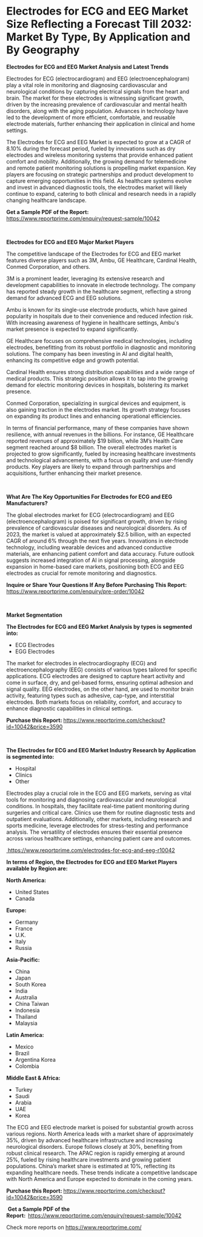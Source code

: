 <p><h1>Electrodes for ECG and EEG Market Size Reflecting a Forecast Till 2032: Market By Type, By Application and By Geography</h1></p><p><strong>Electrodes for ECG and EEG Market Analysis and Latest Trends</strong></p>
<p><p>Electrodes for ECG (electrocardiogram) and EEG (electroencephalogram) play a vital role in monitoring and diagnosing cardiovascular and neurological conditions by capturing electrical signals from the heart and brain. The market for these electrodes is witnessing significant growth, driven by the increasing prevalence of cardiovascular and mental health disorders, along with the aging population. Advances in technology have led to the development of more efficient, comfortable, and reusable electrode materials, further enhancing their application in clinical and home settings.</p><p>The Electrodes for ECG and EEG Market is expected to grow at a CAGR of 8.10% during the forecast period, fueled by innovations such as dry electrodes and wireless monitoring systems that provide enhanced patient comfort and mobility. Additionally, the growing demand for telemedicine and remote patient monitoring solutions is propelling market expansion. Key players are focusing on strategic partnerships and product development to capture emerging opportunities in this field. As healthcare systems evolve and invest in advanced diagnostic tools, the electrodes market will likely continue to expand, catering to both clinical and research needs in a rapidly changing healthcare landscape.</p></p>
<p><strong>Get a Sample PDF of the Report:&nbsp;</strong> <a href="https://www.reportprime.com/enquiry/request-sample/10042?utm_campaign=3272&utm_medium=2&utm_source=Github&utm_content=ia&utm_term=20032025&utm_id=electrodes-for-ecg-and-eeg">https://www.reportprime.com/enquiry/request-sample/10042</a></p>
<p>&nbsp;</p>
<p><strong>Electrodes for ECG and EEG Major Market Players</strong></p>
<p><p>The competitive landscape of the Electrodes for ECG and EEG market features diverse players such as 3M, Ambu, GE Healthcare, Cardinal Health, Conmed Corporation, and others. </p><p>3M is a prominent leader, leveraging its extensive research and development capabilities to innovate in electrode technology. The company has reported steady growth in the healthcare segment, reflecting a strong demand for advanced ECG and EEG solutions. </p><p>Ambu is known for its single-use electrode products, which have gained popularity in hospitals due to their convenience and reduced infection risk. With increasing awareness of hygiene in healthcare settings, Ambu's market presence is expected to expand significantly.</p><p>GE Healthcare focuses on comprehensive medical technologies, including electrodes, benefitting from its robust portfolio in diagnostic and monitoring solutions. The company has been investing in AI and digital health, enhancing its competitive edge and growth potential.</p><p>Cardinal Health ensures strong distribution capabilities and a wide range of medical products. This strategic position allows it to tap into the growing demand for electric monitoring devices in hospitals, bolstering its market presence.</p><p>Conmed Corporation, specializing in surgical devices and equipment, is also gaining traction in the electrodes market. Its growth strategy focuses on expanding its product lines and enhancing operational efficiencies.</p><p>In terms of financial performance, many of these companies have shown resilience, with annual revenues in the billions. For instance, GE Healthcare reported revenues of approximately $19 billion, while 3M’s Health Care segment reached around $8 billion. The overall electrodes market is projected to grow significantly, fueled by increasing healthcare investments and technological advancements, with a focus on quality and user-friendly products. Key players are likely to expand through partnerships and acquisitions, further enhancing their market presence.</p></p>
<p>&nbsp;</p>
<p><strong>What Are The Key Opportunities For Electrodes for ECG and EEG Manufacturers?</strong></p>
<p><p>The global electrodes market for ECG (electrocardiogram) and EEG (electroencephalogram) is poised for significant growth, driven by rising prevalence of cardiovascular diseases and neurological disorders. As of 2023, the market is valued at approximately $2.5 billion, with an expected CAGR of around 6% through the next five years. Innovations in electrode technology, including wearable devices and advanced conductive materials, are enhancing patient comfort and data accuracy. Future outlook suggests increased integration of AI in signal processing, alongside expansion in home-based care markets, positioning both ECG and EEG electrodes as crucial for remote monitoring and diagnostics.</p></p>
<p><strong>Inquire or Share Your Questions If Any Before Purchasing This Report:</strong> <a href="https://www.reportprime.com/enquiry/pre-order/10042?utm_campaign=3272&utm_medium=2&utm_source=Github&utm_content=ia&utm_term=20032025&utm_id=electrodes-for-ecg-and-eeg">https://www.reportprime.com/enquiry/pre-order/10042</a></p>
<p>&nbsp;</p>
<p><strong>Market Segmentation</strong></p>
<p><strong>The Electrodes for ECG and EEG Market Analysis by types is segmented into:</strong></p>
<p><ul><li>ECG Electrodes</li><li>EGG Electrodes</li></ul></p>
<p><p>The market for electrodes in electrocardiography (ECG) and electroencephalography (EEG) consists of various types tailored for specific applications. ECG electrodes are designed to capture heart activity and come in surface, dry, and gel-based forms, ensuring optimal adhesion and signal quality. EEG electrodes, on the other hand, are used to monitor brain activity, featuring types such as adhesive, cap-type, and interstitial electrodes. Both markets focus on reliability, comfort, and accuracy to enhance diagnostic capabilities in clinical settings.</p></p>
<p><strong>Purchase this Report:&nbsp;</strong><a href="https://www.reportprime.com/checkout?id=10042&price=3590&utm_campaign=3272&utm_medium=2&utm_source=Github&utm_content=ia&utm_term=20032025&utm_id=electrodes-for-ecg-and-eeg">https://www.reportprime.com/checkout?id=10042&price=3590</a></p>
<p>&nbsp;</p>
<p><strong>The Electrodes for ECG and EEG Market Industry Research by Application is segmented into:</strong></p>
<p><ul><li>Hospital</li><li>Clinics</li><li>Other</li></ul></p>
<p><p>Electrodes play a crucial role in the ECG and EEG markets, serving as vital tools for monitoring and diagnosing cardiovascular and neurological conditions. In hospitals, they facilitate real-time patient monitoring during surgeries and critical care. Clinics use them for routine diagnostic tests and outpatient evaluations. Additionally, other markets, including research and sports medicine, leverage electrodes for stress-testing and performance analysis. The versatility of electrodes ensures their essential presence across various healthcare settings, enhancing patient care and outcomes.</p></p>
<p><a href="https://www.reportprime.com/electrodes-for-ecg-and-eeg-r10042?utm_campaign=3272&utm_medium=2&utm_source=Github&utm_content=ia&utm_term=20032025&utm_id=electrodes-for-ecg-and-eeg">&nbsp;https://www.reportprime.com/electrodes-for-ecg-and-eeg-r10042</a></p>
<p><strong>In terms of Region, the Electrodes for ECG and EEG Market Players available by Region are:</strong></p>
<p>
    <p> <strong> North America: </strong>
        <ul>
            <li>United States</li>
            <li>Canada</li>
        </ul>
        </p> 
    <p> <strong> Europe: </strong>
        <ul>
            <li>Germany</li>
            <li>France</li>
            <li>U.K.</li>
            <li>Italy</li>
            <li>Russia</li>
        </ul>
        </p> 
    <p> <strong> Asia-Pacific: </strong>
        <ul>
            <li>China</li>
            <li>Japan</li>
            <li>South Korea</li>
            <li>India</li>
            <li>Australia</li>
            <li>China Taiwan</li>
            <li>Indonesia</li>
            <li>Thailand</li>
            <li>Malaysia</li>
        </ul>
        </p> 
    <p> <strong> Latin America: </strong>
        <ul>
            <li>Mexico</li>
            <li>Brazil</li>
            <li>Argentina Korea</li>
            <li>Colombia</li>
        </ul>
        </p> 
    <p> <strong> Middle East & Africa: </strong>
        <ul>
            <li>Turkey</li>
            <li>Saudi</li>
            <li>Arabia</li>
            <li>UAE</li>
            <li>Korea</li>
        </ul>
    </p>
    </p>
<p><p>The ECG and EEG electrode market is poised for substantial growth across various regions. North America leads with a market share of approximately 35%, driven by advanced healthcare infrastructure and increasing neurological disorders. Europe follows closely at 30%, benefiting from robust clinical research. The APAC region is rapidly emerging at around 25%, fueled by rising healthcare investments and growing patient populations. China’s market share is estimated at 10%, reflecting its expanding healthcare needs. These trends indicate a competitive landscape with North America and Europe expected to dominate in the coming years.</p></p>
<p><strong>Purchase this Report: </strong><a href="https://www.reportprime.com/checkout?id=10042&price=3590&utm_campaign=3272&utm_medium=2&utm_source=Github&utm_content=ia&utm_term=20032025&utm_id=electrodes-for-ecg-and-eeg">https://www.reportprime.com/checkout?id=10042&price=3590</a></p>
<p>&nbsp;<strong>Get a Sample PDF of the Report:&nbsp;&nbsp;</strong><a href="https://www.reportprime.com/enquiry/request-sample/10042?utm_campaign=3272&utm_medium=2&utm_source=Github&utm_content=ia&utm_term=20032025&utm_id=electrodes-for-ecg-and-eeg">https://www.reportprime.com/enquiry/request-sample/10042</a></p>
<p><strong></strong></p>
<p>Check more reports on <a href="https://www.reportprime.com/?utm_campaign=3272&utm_medium=2&utm_source=Github&utm_content=ia&utm_term=20032025&utm_id=electrodes-for-ecg-and-eeg">https://www.reportprime.com/</a></p>